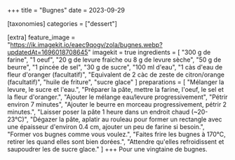 +++
title = "Bugnes"
date = 2023-09-29

[taxonomies]
categories = ["dessert"]

[extra]
feature_image = "https://ik.imagekit.io/eaec9qogv/zola/bugnes.webp?updatedAt=1696018708645"
imagekit = true
ingredients = [
  "300 g de farine",
  "1 oeuf",
  "20 g de levure fraiche ou 8 g de levure sèche",
  "50 g de beurre",
  "1 pincée de sel",
  "30 g de sucre",
  "100 ml d'eau",
  "1 càs d'eau de fleur d'oranger (facultatif)",
  "Equivalent de 2 càc de zeste de citron/orange (facultatif)",
  "huile de friture",
  "sucre glace"
]
preparations = [
  "Mélanger la levure, le sucre et l'eau.",
  "Préparer la pâte, mettre la farine, l'oeuf, le sel et la fleur d'oranger.",
  "Ajouter le mélange eau/levure progressivement",
  "Pétrir environ 7 minutes",
  "Ajouter le beurre en morceau progressivement, pétrir 2 minutes.",
  "Laisser poser la pâte 1 heure dans un endroit chaud (~20-23°C)",
  "Dégazer la pâte, aplatir au rouleau pour former un rectangle avec une épaisseur d'environ 0.4 cm, ajouter un peu de farine si besoin.",
  "Former vos bugnes comme vous voulez.",
  "Faites frire les bugnes à 170°C, retirer les quand elles sont bien dorées.",
  "Attendre qu'elles refroidissent et saupoudrer les de sucre glace."
]
+++
Pour une vingtaine de bugnes.


